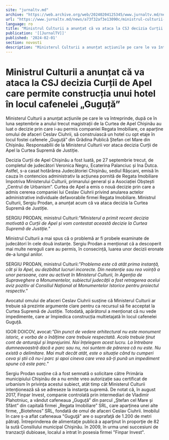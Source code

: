 ```yaml
---
site: "jurnaltv.md"
archive: "https://web.archive.org/web/20240204125345/www.jurnaltv.md/news/a73f32af3e13090c/ministrul-culturii-a-anuntat-ca-va-ataca-la-csj-decizia-curtii-de-apel-care-permite-constructia-unui-hotel-in-locul-cafenelei-guguta.html"
url: "https://www.jurnaltv.md/news/a73f32af3e13090c/ministrul-culturii-a-anuntat-ca-va-ataca-la-csj-decizia-curtii-de-apel-care-permite-constructia-unui-hotel-in-locul-cafenelei-guguta.html"
language: ro
title: "Ministrul Culturii a anunțat că va ataca la CSJ decizia Curții de Apel care permite construcția unui hotel în locul cafenelei „Guguță”"
publication: '[[JurnalTV]]'
published: '2024-02-01'
section: novosti
description: "Ministerul Culturii a anunțat acțiunile pe care le va întreprinde, după ce în luna septembrie a anului trecut magistrații de la Curtea de Apel Chișinău au luat o decizie prin care i-au permis companiei Regata Imobiliare, ce aparține omului de afaceri Ceslav Ciuhrii, să construiască un hotel cu opt etaje în locul fostei cafenele „Guguță” din Grădina Publică Ștefan cel Mare din Chișinău. Responsabilii de la Ministerul Culturii vor ataca decizia Curții de Apel la Curtea Supremă de Justiție."
---
```


# Ministrul Culturii a anunțat că va ataca la CSJ decizia Curții de Apel care permite construcția unui hotel în locul cafenelei „Guguță”

Ministerul Culturii a anunțat acțiunile pe care le va întreprinde, după ce în luna septembrie a anului trecut magistrații de la Curtea de Apel Chișinău au luat o decizie prin care i-au permis companiei Regata Imobiliare, ce aparține omului de afaceri Ceslav Ciuhrii, să construiască un hotel cu opt etaje în locul fostei cafenele „Guguță” din Grădina Publică Ștefan cel Mare din Chișinău. Responsabilii de la Ministerul Culturii vor ataca decizia Curții de Apel la Curtea Supremă de Justiție.

Decizia Curții de Apel Chișinău a fost luată, pe 27 septembrie trecut, de completul de judecători Veronica Negru, Ecaterina Palanciuc și Ina Dutca. Astfel, s-a casat hotărârea Judecătoriei Chișinău, sediul Râșcani, emisă în cauza în contencios administrativ la acțiunea pornită de Regata Imobiliare împotriva Ministerului Culturii, primarului general și a Asociației Obștești „Centrul de Urbanism”. Curtea de Apel a emis o nouă decizie prin care a admis cererea companiei lui Ceslav Ciuhrii privind anularea actelor administrative individuale defavorabile firmei Regata Imobiliare. Ministrul Culturii, Sergiu Prodan, a anunțat acum că va ataca decizia la Curtea Supremă de Justiție.

SERGIU PRODAN, ministrul Culturii:*"Ministerul a primit recent decizia motivată a Curții de Apel și vom contestat această decizie la Curtea Supremă de Justiție."*

Ministrul Culturii a mai spus că o problemă ar fi probele examinate de judecători în cele două instanțe. Sergiu Prodan a menționat că a descoperit mai multe nereguli care au permis, în consecință, luarea unor decizii eronate de-a lungul anilor.

SERGIU PRODAN, ministrul Culturii:*"Problema este că atât prima instanță, cât și la Apel, au dezbătut lucruri incorecte. Din neatenție sau rea voință a unor persoane, care au activat în Ministerul Culturii, în Agenția de Supraveghere a Monumentelor, subiectul judecății a fost retragerea acelui aviz pozitiv al Consiliul Național al Monumentelor Istorice pentru proiectul respectiv."*

Avocatul omului de afaceri Ceslav Ciuhrii susține că Ministerul Culturii ar trebuie să prezinte argumente clare pentru ca recursul să fie acceptat la Curtea Supremă de Justiție. Totodată, apărătorul a menționat că nu vede impedimente, care ar împiedica construcția multietajată în locul cafenelei Guguță.

IGOR DOICOV, avocat:*"Din punct de vedere arhitectural nu este monument istoric, e vorba de o înălțime care trebuie respectată. Acolo trebuie ținut cont de anturajul și împrejurimi. Noi înțelegem acest lucru. La întrebare dumneavoastră dacă e parc sau nu, noi suntem de părerea că nu este. Nu există o delimitare. Mai mult decât atât, este o situație când tu cumperi ceva și știi că nu-i parc și apoi cineva care vrea să-ți pună un impediment spune că este parc."*

Sergiu Prodan susține că a fost semnată o solicitare către Primăria municipiului Chișinău de a nu emite vreo autorizație sau certificat de urbanism în privința acestui subiect, atât timp cât Ministerul Culturii intenționează să se adreseze la instanța supremă. De notat că, în august 2017, Finpar Invest, companie controlată prin intermediari de Vladimir Plahotniuc, a vândut cafeneaua „Guguță” din parcul „Ștefan cel Mare și Sfânt” din capitală firmei „Regata Imobiliare” SRL, care aparținea unei alte firme, „Biotehnos” SRL, fondată de omul de afaceri Ceslav Ciuhrii. Imobilul în care s-a aflat cafeneaua "Guguţă" are o suprafaţă de 1.200 de metri pătraţi. Întreprinderea de alimentaţie publică a aparţinut în proporţie de 82 la sută Consiliului municipal Chişinău. în 2009, în urma unei succesiuni de tranzacţii dubioase, localul a intrat în posesia firmei "Finpar Invest".